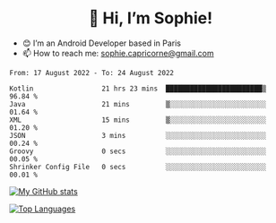 <h1 align="center"> 👋 Hi, I’m Sophie! </h1>  

- 😊 I’m an Android Developer based in Paris
- 📫 How to reach me: sophie.capricorne@gmail.com


<!--START_SECTION:waka-->

```text
From: 17 August 2022 - To: 24 August 2022

Kotlin                 21 hrs 23 mins  ████████████████████████▒   96.84 %
Java                   21 mins         ▒░░░░░░░░░░░░░░░░░░░░░░░░   01.64 %
XML                    15 mins         ▒░░░░░░░░░░░░░░░░░░░░░░░░   01.20 %
JSON                   3 mins          ░░░░░░░░░░░░░░░░░░░░░░░░░   00.24 %
Groovy                 0 secs          ░░░░░░░░░░░░░░░░░░░░░░░░░   00.05 %
Shrinker Config File   0 secs          ░░░░░░░░░░░░░░░░░░░░░░░░░   00.01 %
```

<!--END_SECTION:waka-->

[![My GitHub stats](https://github-readme-stats.vercel.app/api?username=sophicapri&show_icons=true&theme=buefy)](https://github.com/anuraghazra/github-readme-stats)

[![Top Languages](https://github-readme-stats.vercel.app/api/top-langs/?username=sophicapri&langs_count=2&layout=compact)](https://github.com/anuraghazra/github-readme-stats)
